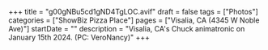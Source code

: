 +++
title = "g00gNBu5cd1gND4TgLOC.avif"
draft = false
tags = ["Photos"]
categories = ["ShowBiz Pizza Place"]
pages = ["Visalia, CA (4345 W Noble Ave)"]
startDate = ""
description = "Visalia, CA's Chuck animatronic on January 15th 2024. (PC: VeroNancy)"
+++
